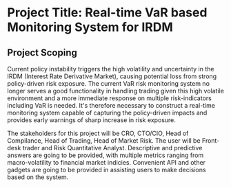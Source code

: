 # Project Title: Real-time VaR based Monitoring System for IRDM
## Project Scoping
Current policy instability triggers the high volatility and uncertainty in the IRDM (Interest Rate Derivative Market), causing potential loss from strong policy-driven risk exposure. The current VaR risk monitoring system no longer serves a good functionality in handling trading given this high volatile environment and a more immediate response on multiple risk-indicators including VaR is needed. It's therefore necessary to construct a real-time monitoring system capable of capturing the policy-driven impacts and provides early warnings of sharp increase in risk exposure.

The stakeholders for this project will be CRO, CTO/CIO, Head of Compilance, Head of Trading, Head of Market Risk. The user will be Front-desk trader and Risk Quantitative Analyst. Descriptive and predictive answers are going to be provided, with multiple metrics ranging from macro-volatility to financial market indicies. Convenient API and other gadgets are going to be provided in assisting users to make decisions based on the system.
